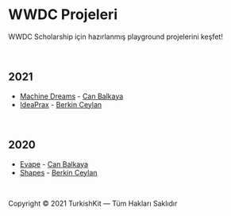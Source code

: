 # WWDC Projeleri
WWDC Scholarship için hazırlanmış playground projelerini keşfet!

&nbsp;

## 2021
* [Machine Dreams](https://github.com/canbalkaya/Machine-Dreams-WWDC21) - [Can Balkaya](https://github.com/canbalkaya)
* [IdeaPrax](https://github.com/berkinceylan/WWDC21) - [Berkin Ceylan](https://github.com/berkinceylan)

&nbsp;

## 2020
* [Evape](https://github.com/canbalkaya/Evape-WWDC20) - [Can Balkaya](https://github.com/canbalkaya)
* [Shapes](https://github.com/berkinceylan/WWDC20) - [Berkin Ceylan](https://github.com/berkinceylan)

&nbsp;

Copyright © 2021 TurkishKit — Tüm Hakları Saklıdır
